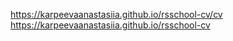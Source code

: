 
https://karpeevaanastasiia.github.io/rsschool-cv/cv
https://karpeevaanastasiia.github.io/rsschool-cv
